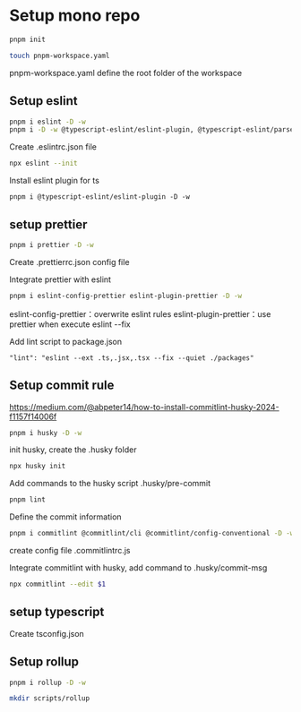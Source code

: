 # Setup mono repo

```sh
pnpm init

touch pnpm-workspace.yaml

```
pnpm-workspace.yaml define the root folder of the workspace

## Setup eslint
```sh
pnpm i eslint -D -w
pnpm i -D -w @typescript-eslint/eslint-plugin, @typescript-eslint/parser, typescript
```

Create .eslintrc.json file
```sh
npx eslint --init
```

Install eslint plugin for ts
```
pnpm i @typescript-eslint/eslint-plugin -D -w
```

## setup prettier
```sh
pnpm i prettier -D -w
```
Create .prettierrc.json config file

Integrate prettier with eslint
```sh
pnpm i eslint-config-prettier eslint-plugin-prettier -D -w
```
eslint-config-prettier：overwrite eslint rules
eslint-plugin-prettier：use prettier when execute eslint --fix

Add lint script to package.json
```
"lint": "eslint --ext .ts,.jsx,.tsx --fix --quiet ./packages"
```
## Setup commit rule
https://medium.com/@abpeter14/how-to-install-commitlint-husky-2024-f1157f14006f
```sh
pnpm i husky -D -w
```

init husky, create the .husky folder
```sh
npx husky init
```

Add commands to the husky script .husky/pre-commit
```sh
pnpm lint
```

Define the commit information
```sh
pnpm i commitlint @commitlint/cli @commitlint/config-conventional -D -w
```
create config file .commitlintrc.js

Integrate commitlint with husky, add command to .husky/commit-msg
```sh
npx commitlint --edit $1
```


## setup typescript

Create tsconfig.json

## Setup rollup
```sh
pnpm i rollup -D -w

mkdir scripts/rollup
```

